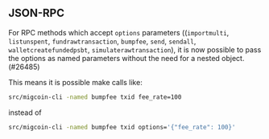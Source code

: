 JSON-RPC
---

For RPC methods which accept `options` parameters ((`importmulti`, `listunspent`, `fundrawtransaction`, `bumpfee`, `send`, `sendall`, `walletcreatefundedpsbt`, `simulaterawtransaction`), it is now possible to pass the options as named parameters without the need for a nested object. (#26485)

This means it is possible make calls like:

```sh
src/migcoin-cli -named bumpfee txid fee_rate=100
```

instead of

```sh
src/migcoin-cli -named bumpfee txid options='{"fee_rate": 100}'
```
